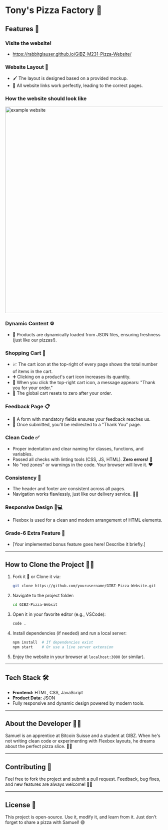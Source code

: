 # Tony's Pizza Factory 🍕

## Features 🌟

### Visite the website!
- https://rabbitglauser.github.io/GIBZ-M231-Pizza-Website/

### Website Layout 🎨
- 🖌️ The layout is designed based on a provided mockup.
- 🔗 All website links work perfectly, leading to the correct pages.

### How the website should look like
<img width="657" alt="example website" src="https://github.com/user-attachments/assets/c423e7d9-0a86-4531-b8bc-394f8655c650" />


### Dynamic Content ⚙️
- 🍕 Products are dynamically loaded from JSON files, ensuring freshness (just like our pizzas!).

### Shopping Cart 🛒
- 📈 The cart icon at the top-right of every page shows the total number of items in the cart.
- ➕ Clicking on a product's cart icon increases its quantity.
- 📝 When you click the top-right cart icon, a message appears: "Thank you for your order."
- 🧹 The global cart resets to zero after your order.

### Feedback Page 📋
- 🤔 A form with mandatory fields ensures your feedback reaches us.
- 🥳 Once submitted, you'll be redirected to a "Thank You" page.

### Clean Code ✅
- Proper indentation and clear naming for classes, functions, and variables.
- Passed all checks with linting tools (CSS, JS, HTML). **Zero errors!** 🎉
- No "red zones" or warnings in the code. Your browser will love it. ❤️

### Consistency 🔄
- The header and footer are consistent across all pages.
- Navigation works flawlessly, just like our delivery service. 🚗💨

### Responsive Design 📱💻
- Flexbox is used for a clean and modern arrangement of HTML elements.

### Grade-6 Extra Feature 🥇
- [Your implemented bonus feature goes here! Describe it briefly.]

---

## How to Clone the Project 🧑‍💻

1. Fork it 🍴 or Clone it via:
   ```bash
   git clone https://github.com/yourusername/GIBZ-Pizza-Website.git
   ```

2. Navigate to the project folder:
   ```bash
   cd GIBZ-Pizza-Websit
   ```

3. Open it in your favorite editor (e.g., VSCode):
   ```bash
   code .
   ```

4. Install dependencies (if needed) and run a local server:
   ```bash
   npm install  # If dependencies exist
   npm start    # Or use a live server extension
   ```

5. Enjoy the website in your browser at `localhost:3000` (or similar).

---

## Tech Stack 🛠️
- **Frontend:** HTML, CSS, JavaScript
- **Product Data:** JSON
- Fully responsive and dynamic design powered by modern tools.

---

## About the Developer 👨‍💻
Samuel is an apprentice at Bitcoin Suisse and a student at GIBZ. When he's not writing clean code or experimenting with Flexbox layouts, he dreams about the perfect pizza slice. 🍕😎

---

## Contributing 🤝
Feel free to fork the project and submit a pull request. Feedback, bug fixes, and new features are always welcome! 🧑‍🍳

---

## License 📜
This project is open-source. Use it, modify it, and learn from it. Just don't forget to share a pizza with Samuel! 😄
